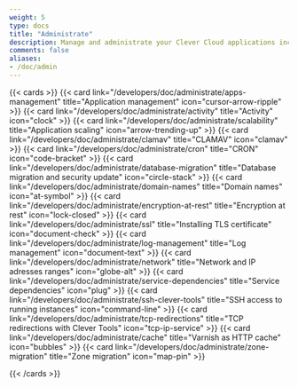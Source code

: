 ```yaml
---
weight: 5
type: docs
title: "Administrate"
description: Manage and administrate your Clever Cloud applications including scaling, monitoring, SSL configuration, and platform operations
comments: false
aliases:
- /doc/admin
---
```


{{< cards >}}
  {{< card link="/developers/doc/administrate/apps-management" title="Application management" icon="cursor-arrow-ripple" >}}
  {{< card link="/developers/doc/administrate/activity" title="Activity" icon="clock" >}}
  {{< card link="/developers/doc/administrate/scalability" title="Application scaling" icon="arrow-trending-up" >}}
  {{< card link="/developers/doc/administrate/clamav" title="CLAMAV" icon="clamav" >}}
  {{< card link="/developers/doc/administrate/cron" title="CRON" icon="code-bracket" >}}
  {{< card link="/developers/doc/administrate/database-migration" title="Database migration and security update" icon="circle-stack" >}}
  {{< card link="/developers/doc/administrate/domain-names" title="Domain names" icon="at-symbol" >}}
  {{< card link="/developers/doc/administrate/encryption-at-rest" title="Encryption at rest" icon="lock-closed" >}}
  {{< card link="/developers/doc/administrate/ssl" title="Installing TLS certificate" icon="document-check" >}}
  {{< card link="/developers/doc/administrate/log-management" title="Log management" icon="document-text" >}}
  {{< card link="/developers/doc/administrate/network" title="Network and IP adresses ranges" icon="globe-alt" >}}
  {{< card link="/developers/doc/administrate/service-dependencies" title="Service dependencies" icon="plug" >}}
  {{< card link="/developers/doc/administrate/ssh-clever-tools" title="SSH access to running instances" icon="command-line" >}}
  {{< card link="/developers/doc/administrate/tcp-redirections" title="TCP redirections with Clever Tools" icon="tcp-ip-service" >}}
  {{< card link="/developers/doc/administrate/cache" title="Varnish as HTTP cache" icon="bubbles" >}}
  {{< card link="/developers/doc/administrate/zone-migration" title="Zone migration" icon="map-pin" >}}

{{< /cards >}}

